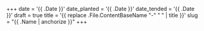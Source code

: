 +++
date = '{{ .Date }}'
date_planted = '{{ .Date }}'
date_tended = '{{ .Date }}'
draft = true
title = '{{ replace .File.ContentBaseName "-" " " | title }}'
slug = "{{ .Name | anchorize }}"
+++
